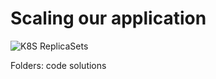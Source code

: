 # Scaling our application





![K8S ReplicaSets](img/replicasets.png?raw=true "K8S ReplicaSets")

Folders:
code
solutions
